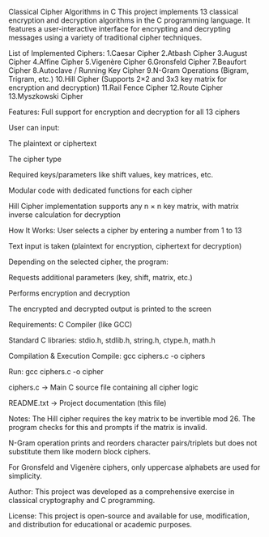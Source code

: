 Classical Cipher Algorithms in C
This project implements 13 classical encryption and decryption algorithms in the C programming language. It features a user-interactive interface for encrypting and decrypting messages using a variety of traditional cipher techniques.

List of Implemented Ciphers:
1.Caesar Cipher
2.Atbash Cipher
3.August Cipher
4.Affine Cipher
5.Vigenère Cipher
6.Gronsfeld Cipher
7.Beaufort Cipher
8.Autoclave / Running Key Cipher
9.N-Gram Operations (Bigram, Trigram, etc.)
10.Hill Cipher (Supports 2×2 and 3x3 key matrix for encryption and decryption)
11.Rail Fence Cipher
12.Route Cipher
13.Myszkowski Cipher

Features:
Full support for encryption and decryption for all 13 ciphers

User can input:

The plaintext or ciphertext

The cipher type

Required keys/parameters like shift values, key matrices, etc.

Modular code with dedicated functions for each cipher

Hill Cipher implementation supports any n × n key matrix, with matrix inverse calculation for decryption

How It Works:
User selects a cipher by entering a number from 1 to 13

Text input is taken (plaintext for encryption, ciphertext for decryption)

Depending on the selected cipher, the program:

Requests additional parameters (key, shift, matrix, etc.)

Performs encryption and decryption

The encrypted and decrypted output is printed to the screen

Requirements:
C Compiler (like GCC)

Standard C libraries: stdio.h, stdlib.h, string.h, ctype.h, math.h

Compilation & Execution
Compile:
gcc ciphers.c -o ciphers

Run:
gcc ciphers.c -o cipher

ciphers.c -> Main C source file containing all cipher logic

README.txt -> Project documentation (this file)

Notes:
The Hill cipher requires the key matrix to be invertible mod 26. The program checks for this and prompts if the matrix is invalid.

N-Gram operation prints and reorders character pairs/triplets but does not substitute them like modern block ciphers.

For Gronsfeld and Vigenère ciphers, only uppercase alphabets are used for simplicity.

Author:
This project was developed as a comprehensive exercise in classical cryptography and C programming.

License:
This project is open-source and available for use, modification, and distribution for educational or academic purposes.
